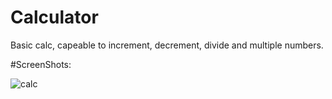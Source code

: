 # Calculator

Basic calc, capeable to increment, decrement, divide and multiple numbers.

#ScreenShots:


![calc](https://user-images.githubusercontent.com/93253836/194767444-5d537fd8-7156-481b-89eb-2cfa8926b66a.PNG)

